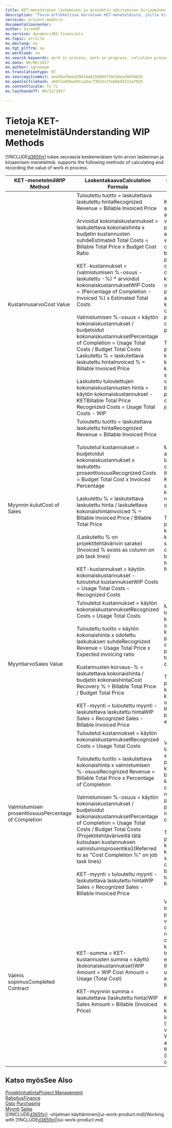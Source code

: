 ```yaml
---
title: KET-menetelmien laskeminen ja projektin edistymisen kirjaaminen| Microsoft Docs
description: "Tässä artikkelissa kerrotaan KET-menetelmistä, joilla kirjataan, seurataan ja lasketaan keskeneräisen projektien rahoitustietoja."
services: project-madeira
documentationcenter: 
author: SorenGP
ms.service: dynamics365-financials
ms.topic: article
ms.devlang: na
ms.tgt_pltfrm: na
ms.workload: na
ms.search.keywords: work in process, work in progress, calculate project WIP
ms.date: 06/06/2017
ms.author: sgroespe
ms.translationtype: HT
ms.sourcegitcommit: eea34afbee429d14ab150894729cb4ea3843bb2b
ms.openlocfilehash: a0472a85be4911adacf3033c2feb6bd1513af925
ms.contentlocale: fi-fi
ms.lasthandoff: 09/22/2017

---
```

# <a name="understanding-wip-methods"></a><span data-ttu-id="ed38f-103">Tietoja KET-menetelmistä</span><span class="sxs-lookup"><span data-stu-id="ed38f-103">Understanding WIP Methods</span></span>
[!INCLUDE[d365fin](includes/d365fin_md.md)]<span data-ttu-id="ed38f-104"> tukee seuraavia keskeneräisen työn arvon laskennan ja kirjaamisen menetelmiä.</span><span class="sxs-lookup"><span data-stu-id="ed38f-104"> supports the following methods of calculating and recording the value of work in process.</span></span>

| <span data-ttu-id="ed38f-105">KET-menetelmä</span><span class="sxs-lookup"><span data-stu-id="ed38f-105">WIP Method</span></span> | <span data-ttu-id="ed38f-106">Laskentakaava</span><span class="sxs-lookup"><span data-stu-id="ed38f-106">Calculation Formula</span></span> | <span data-ttu-id="ed38f-107">Laskennan kuvaus</span><span class="sxs-lookup"><span data-stu-id="ed38f-107">Calculation Description</span></span> |
| --- | --- | --- |
| <span data-ttu-id="ed38f-108">Kustannusarvo</span><span class="sxs-lookup"><span data-stu-id="ed38f-108">Cost Value</span></span> |<span data-ttu-id="ed38f-109">Tuloutettu tuotto = laskutettava laskutettu hinta</span><span class="sxs-lookup"><span data-stu-id="ed38f-109">Recognized Revenue = Billable Invoiced Price</span></span><br /><br /> <span data-ttu-id="ed38f-110">Arvioidut kokonaiskustannukset = laskutettava kokonaishinta x budjetin kustannusten suhde</span><span class="sxs-lookup"><span data-stu-id="ed38f-110">Estimated Total Costs = Billable Total Price x Budget Cost Ratio</span></span><br /><br /> <span data-ttu-id="ed38f-111">KET-kustannukset = (valmistumisen %-osuus - laskutettu -%) * arvioidut kokonaiskustannukset</span><span class="sxs-lookup"><span data-stu-id="ed38f-111">WIP Costs = (Percentage of Completion - Invoiced %) x Estimated Total Costs</span></span><br /><br /> <span data-ttu-id="ed38f-112">Valmistumisen %-osuus = käytön kokonaiskustannukset / budjetoidut kokonaiskustannukset</span><span class="sxs-lookup"><span data-stu-id="ed38f-112">Percentage of Completion = Usage Total Costs / Budget Total Costs</span></span><br /> <span data-ttu-id="ed38f-113">Laskutettu % = laskutettava laskutettu hinta</span><span class="sxs-lookup"><span data-stu-id="ed38f-113">Invoiced % = Billable Invoiced Price</span></span><br /><br /> <span data-ttu-id="ed38f-114">Laskutettu tuloutettujen kokonaiskustannusten hinta = käytön kokonaiskustannukset - KET</span><span class="sxs-lookup"><span data-stu-id="ed38f-114">Billable Total Price Recognized Costs = Usage Total Costs - WIP</span></span> |<span data-ttu-id="ed38f-115">Kustannusarvon laskelmat aloitetaan laskemalla tuotettujen arvo. Se tehdään ottamalla osa valmistumisen prosenttiosuuteen perustuvista arvioiduista kustannuksista.</span><span class="sxs-lookup"><span data-stu-id="ed38f-115">Cost value calculations start by calculating the value of what has been provided by taking a proportion of the estimated total costs based on percentage of completion.</span></span> <span data-ttu-id="ed38f-116">Laskutetut kustannukset vähennetään ottamalla osa laskutettuun prosenttiin perustuvista arvioiduista kokonaiskustannuksista.</span><span class="sxs-lookup"><span data-stu-id="ed38f-116">Invoiced costs are subtracted by taking a proportion of the estimated total costs based on the invoiced percentage.</span></span><br /><br /> <span data-ttu-id="ed38f-117">Tämä laskenta vaatii, että koko projektin laskutettava kokonaishinta, budjetoitu kokonaishinta ja budjetoidut kokonaiskustannukset on syötettävä oikein.</span><span class="sxs-lookup"><span data-stu-id="ed38f-117">This calculation requires that the billable total price, budget total price, and budget total costs be correctly entered for the whole job.</span></span> |
| <span data-ttu-id="ed38f-118">Myynnin kulut</span><span class="sxs-lookup"><span data-stu-id="ed38f-118">Cost of Sales</span></span> |<span data-ttu-id="ed38f-119">Tuloutettu tuotto = laskutettava laskutettu hinta</span><span class="sxs-lookup"><span data-stu-id="ed38f-119">Recognized Revenue = Billable Invoiced Price</span></span><br /><br /> <span data-ttu-id="ed38f-120">Tuloutetut kustannukset = budjetoidut kokonaiskustannukset x laskutettu prosenttiosuus</span><span class="sxs-lookup"><span data-stu-id="ed38f-120">Recognized Costs = Budget Total Cost x Invoiced Percentage</span></span><br /><br /> <span data-ttu-id="ed38f-121">Laskutettu % = laskutettava laskutettu hinta / laskutettava kokonaishinta</span><span class="sxs-lookup"><span data-stu-id="ed38f-121">Invoiced % = Billable Invoiced Price / Billable Total Price</span></span><br /><br /> <span data-ttu-id="ed38f-122">(Laskutettu % on projektitehtävärivin sarake)</span><span class="sxs-lookup"><span data-stu-id="ed38f-122">(Invoiced % exists as column on job task lines)</span></span><br /><br /> <span data-ttu-id="ed38f-123">KET-kustannukset = käytön kokonaiskustannukset - tuloutetut kustannukset</span><span class="sxs-lookup"><span data-stu-id="ed38f-123">WIP Costs = Usage Total Costs – Recognized Costs</span></span> |<span data-ttu-id="ed38f-124">Myynnin kulujen laskeminen alkaa tuloutettujen kustannusten laskemisella.</span><span class="sxs-lookup"><span data-stu-id="ed38f-124">Cost of sales calculations begin by calculating the recognized costs.</span></span> <span data-ttu-id="ed38f-125">Kustannukset tuloutetaan suhteessa budjetin kokonaiskustannuksiin.</span><span class="sxs-lookup"><span data-stu-id="ed38f-125">Costs are recognized proportionally based on budget total costs.</span></span><br /><br /> <span data-ttu-id="ed38f-126">Tämä laskenta vaatii, että koko projektin laskutettava kokonaishinta ja budjetin kokonaiskustannukset on syötettävä oikein.</span><span class="sxs-lookup"><span data-stu-id="ed38f-126">This calculation requires that the billable total price and budget total costs be correctly entered for the whole job.</span></span> |
| <span data-ttu-id="ed38f-127">Myyntiarvo</span><span class="sxs-lookup"><span data-stu-id="ed38f-127">Sales Value</span></span> |<span data-ttu-id="ed38f-128">Tuloutetut kustannukset = käytön kokonaiskustannukset</span><span class="sxs-lookup"><span data-stu-id="ed38f-128">Recognized Costs = Usage Total Costs</span></span><br /><br /> <span data-ttu-id="ed38f-129">Tuloutettu tuotto = käytön kokonaishinta x odotettu laskutuksen suhde</span><span class="sxs-lookup"><span data-stu-id="ed38f-129">Recognized Revenue = Usage Total Price x Expected invoicing ratio</span></span><br /><br /> <span data-ttu-id="ed38f-130">Kustannusten korvaus-% = laskutettava kokonaishinta / budjetin kokonaishinta</span><span class="sxs-lookup"><span data-stu-id="ed38f-130">Cost Recovery % = Billable Total Price / Budget Total Price</span></span><br /><br /> <span data-ttu-id="ed38f-131">KET-myynti = tuloutettu myynti - laskutettava laskutettu hinta</span><span class="sxs-lookup"><span data-stu-id="ed38f-131">WIP Sales = Recognized Sales - Billable Invoiced Price</span></span> |<span data-ttu-id="ed38f-132">Myyntiarvon laskelmat tulouttavat tuoton suhteessa käytön kokonaiskustannuksiin ja odotettuihin kustannuksiin korvaussuhteen perusteella.</span><span class="sxs-lookup"><span data-stu-id="ed38f-132">Sales value calculations recognize revenue proportionally based on usage total costs and the expected cost recovery ratio.</span></span><br /><br /> <span data-ttu-id="ed38f-133">Tämä laskenta vaatii, että koko projektin laskutettava kokonaishinta ja budjetin kokonaishinta on syötettävä oikein.</span><span class="sxs-lookup"><span data-stu-id="ed38f-133">This calculation requires that the billable total price and budget total price be correctly entered for the whole job.</span></span> |
| <span data-ttu-id="ed38f-134">Valmistumisen prosenttiosuus</span><span class="sxs-lookup"><span data-stu-id="ed38f-134">Percentage of Completion</span></span> |<span data-ttu-id="ed38f-135">Tuloutetut kustannukset = käytön kokonaiskustannukset</span><span class="sxs-lookup"><span data-stu-id="ed38f-135">Recognized Costs = Usage Total Costs</span></span><br /><br /> <span data-ttu-id="ed38f-136">Tuloutettu tuotto = laskutettava kokonaishinta x valmistumisen %-osuus</span><span class="sxs-lookup"><span data-stu-id="ed38f-136">Recognized Revenue = Billable Total Price x Percentage of Completion</span></span><br /><br /> <span data-ttu-id="ed38f-137">Valmistumisen %-osuus = käytön kokonaiskustannukset / budjetoidut kokonaiskustannukset</span><span class="sxs-lookup"><span data-stu-id="ed38f-137">Percentage of Completion = Usage Total Costs / Budget Total Costs</span></span><br /> <span data-ttu-id="ed38f-138">(Projektitehtäväriveillä tätä kutsutaan kustannuksen valmistumisprosentiksi)</span><span class="sxs-lookup"><span data-stu-id="ed38f-138">(Referred to as "Cost Completion %" on job task lines)</span></span><br /><br /> <span data-ttu-id="ed38f-139">KET-myynti = tuloutettu myynti - laskutettava laskutettu hinta</span><span class="sxs-lookup"><span data-stu-id="ed38f-139">WIP Sales = Recognized Sales - Billable Invoiced Price</span></span> |<span data-ttu-id="ed38f-140">Valmistumisen %-osuuden laskennat tulouttavat tuoton suhteessa valmistumisen prosenttiosuuteen (eli käytön kokonaiskustannuksiin ja budjetin kustannuksiin).</span><span class="sxs-lookup"><span data-stu-id="ed38f-140">Percentage of completion calculations recognize revenue proportionally based on the percentage of completion, that is, usage total costs vs. budget costs.</span></span><br /><br /> <span data-ttu-id="ed38f-141">Tämä laskenta vaatii, että koko projektin laskutettava kokonaishinta ja budjetin kokonaiskustannukset on syötettävä oikein.</span><span class="sxs-lookup"><span data-stu-id="ed38f-141">This calculation requires that the billable total price and budget total costs be correctly entered for the whole job.</span></span> |
| <span data-ttu-id="ed38f-142">Valmis sopimus</span><span class="sxs-lookup"><span data-stu-id="ed38f-142">Completed Contract</span></span> |<span data-ttu-id="ed38f-143">KET-summa = KET-kustannusten summa = käyttö (kokonaiskustannukset)</span><span class="sxs-lookup"><span data-stu-id="ed38f-143">WIP Amount = WIP Cost Amount = Usage (Total Cost)</span></span><br /><br /> <span data-ttu-id="ed38f-144">KET-myynnin summa = laskutettava (laskutettu hinta)</span><span class="sxs-lookup"><span data-stu-id="ed38f-144">WIP Sales Amount = Billable (Invoiced Price)</span></span> |<span data-ttu-id="ed38f-145">Valmis sopimus ei tulouta tuottoa ja kustannuksia ennen projektin valmistumista.</span><span class="sxs-lookup"><span data-stu-id="ed38f-145">Completed contract does not recognize revenue and costs until the job is complete.</span></span> <span data-ttu-id="ed38f-146">Tästä voi olla hyötyä, kun projektin kustannusten ja tuoton arviointi on hyvin epävarmaa.</span><span class="sxs-lookup"><span data-stu-id="ed38f-146">You may want to do this when there is high uncertainty around the estimates of costs and revenue for the job.</span></span><br /><br /> <span data-ttu-id="ed38f-147">Kaikki käyttö kirjataan KET-kustannusten tilille (saatavat) ja kaikki laskutettu myynti kirjataan laskutetun KET-myynnin tilille (velat), kunnes projekti on valmis.</span><span class="sxs-lookup"><span data-stu-id="ed38f-147">All usage is posted to the WIP Costs account (asset) and all invoiced sales are posted to the WIP Invoiced Sales account (liability) until the job is complete.</span></span> |

## <a name="see-also"></a><span data-ttu-id="ed38f-148">Katso myös</span><span class="sxs-lookup"><span data-stu-id="ed38f-148">See Also</span></span>
[<span data-ttu-id="ed38f-149">Projektinhallinta</span><span class="sxs-lookup"><span data-stu-id="ed38f-149">Project Management</span></span>](projects-manage-projects.md)  
[<span data-ttu-id="ed38f-150">Rahoitus</span><span class="sxs-lookup"><span data-stu-id="ed38f-150">Finance</span></span>](finance.md)  
<span data-ttu-id="ed38f-151">[Osto](purchasing-manage-purchasing.md)       </span><span class="sxs-lookup"><span data-stu-id="ed38f-151">[Purchasing](purchasing-manage-purchasing.md)       </span></span>  
<span data-ttu-id="ed38f-152">[Myynti](sales-manage-sales.md)    </span><span class="sxs-lookup"><span data-stu-id="ed38f-152">[Sales](sales-manage-sales.md)    </span></span>  
<span data-ttu-id="ed38f-153">[[!INCLUDE[d365fin](includes/d365fin_md.md)] -ohjelman käyttäminen](ui-work-product.md)</span><span class="sxs-lookup"><span data-stu-id="ed38f-153">[Working with [!INCLUDE[d365fin](includes/d365fin_md.md)]](ui-work-product.md)</span></span>  

